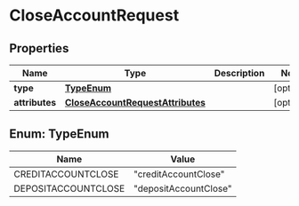 # CloseAccountRequest

## Properties
Name | Type | Description | Notes
------------ | ------------- | ------------- | -------------
**type** | [**TypeEnum**](#TypeEnum) |  |  [optional]
**attributes** | [**CloseAccountRequestAttributes**](CloseAccountRequestAttributes.md) |  |  [optional]

<a name="TypeEnum"></a>
## Enum: TypeEnum
Name | Value
---- | -----
CREDITACCOUNTCLOSE | &quot;creditAccountClose&quot;
DEPOSITACCOUNTCLOSE | &quot;depositAccountClose&quot;
